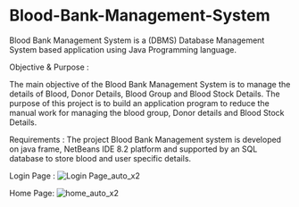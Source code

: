 # Blood-Bank-Management-System
Blood Bank Management System is a (DBMS) Database Management System based application using Java Programming language.

Objective & Purpose :

The main objective of the Blood Bank Management System is to manage the details of Blood, Donor Details, Blood Group and Blood Stock Details. The purpose of this project is to build an application program to reduce the manual work for managing the blood group, Donor details and Blood Stock Details.

Requirements :
The project Blood Bank Management system is developed on java frame, NetBeans IDE 8.2 platform and supported by an SQL database to store blood and user specific details.

Login Page :
![Login Page_auto_x2](https://user-images.githubusercontent.com/96612997/147356830-2d8c06e2-be42-4528-bfcb-5c5dc6a97440.jpg)

Home Page:
![home_auto_x2](https://user-images.githubusercontent.com/96612997/147356929-fdcaca58-194e-4a19-81df-015372c8f354.jpg)
